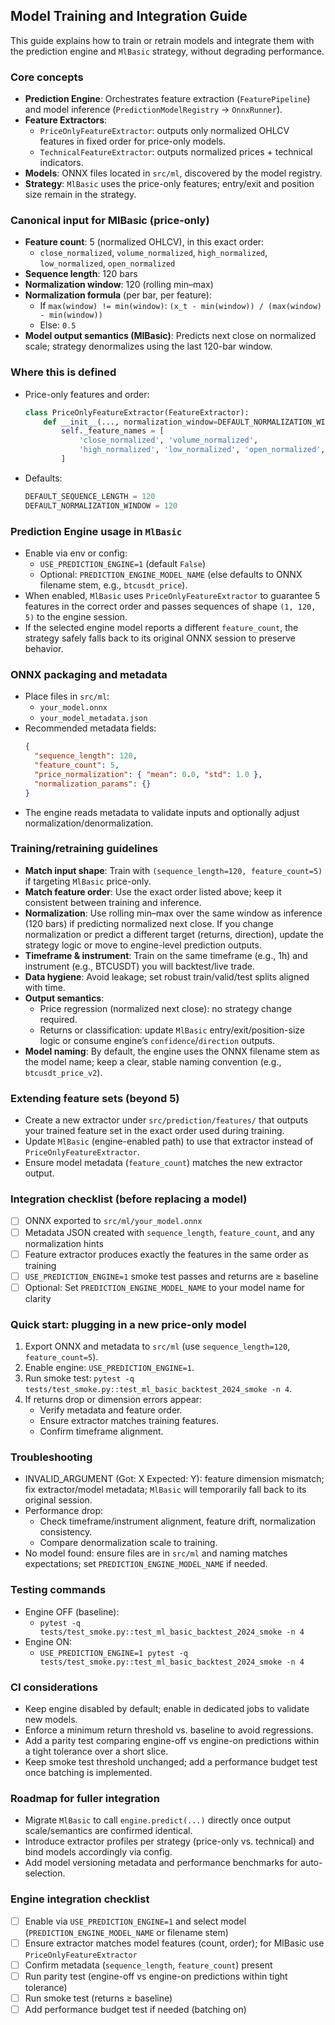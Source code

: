 ## Model Training and Integration Guide

This guide explains how to train or retrain models and integrate them with the prediction engine and `MlBasic` strategy, without degrading performance.

### Core concepts
- **Prediction Engine**: Orchestrates feature extraction (`FeaturePipeline`) and model inference (`PredictionModelRegistry` → `OnnxRunner`).
- **Feature Extractors**:
  - `PriceOnlyFeatureExtractor`: outputs only normalized OHLCV features in fixed order for price-only models.
  - `TechnicalFeatureExtractor`: outputs normalized prices + technical indicators.
- **Models**: ONNX files located in `src/ml`, discovered by the model registry.
- **Strategy**: `MlBasic` uses the price-only features; entry/exit and position size remain in the strategy.

### Canonical input for MlBasic (price-only)
- **Feature count**: 5 (normalized OHLCV), in this exact order:
  - `close_normalized`, `volume_normalized`, `high_normalized`, `low_normalized`, `open_normalized`
- **Sequence length**: 120 bars
- **Normalization window**: 120 (rolling min–max)
- **Normalization formula** (per bar, per feature):
  - If `max(window) != min(window)`: `(x_t - min(window)) / (max(window) - min(window))`
  - Else: `0.5`
- **Model output semantics (MlBasic)**: Predicts next close on normalized scale; strategy denormalizes using the last 120-bar window.

### Where this is defined
- Price-only features and order:
  ```1:29:src/prediction/features/price_only.py
  class PriceOnlyFeatureExtractor(FeatureExtractor):
      def __init__(..., normalization_window=DEFAULT_NORMALIZATION_WINDOW):
          self._feature_names = [
              'close_normalized', 'volume_normalized',
              'high_normalized', 'low_normalized', 'open_normalized',
          ]
  ```
- Defaults:
  ```20:22:src/config/constants.py
  DEFAULT_SEQUENCE_LENGTH = 120
  DEFAULT_NORMALIZATION_WINDOW = 120
  ```

### Prediction Engine usage in `MlBasic`
- Enable via env or config:
  - `USE_PREDICTION_ENGINE=1` (default `False`)
  - Optional: `PREDICTION_ENGINE_MODEL_NAME` (else defaults to ONNX filename stem, e.g., `btcusdt_price`).
- When enabled, `MlBasic` uses `PriceOnlyFeatureExtractor` to guarantee 5 features in the correct order and passes sequences of shape `(1, 120, 5)` to the engine session.
- If the selected engine model reports a different `feature_count`, the strategy safely falls back to its original ONNX session to preserve behavior.

### ONNX packaging and metadata
- Place files in `src/ml`:
  - `your_model.onnx`
  - `your_model_metadata.json`
- Recommended metadata fields:
  ```json
  {
    "sequence_length": 120,
    "feature_count": 5,
    "price_normalization": { "mean": 0.0, "std": 1.0 },
    "normalization_params": {}
  }
  ```
- The engine reads metadata to validate inputs and optionally adjust normalization/denormalization.

### Training/retraining guidelines
- **Match input shape**: Train with `(sequence_length=120, feature_count=5)` if targeting `MlBasic` price-only.
- **Match feature order**: Use the exact order listed above; keep it consistent between training and inference.
- **Normalization**: Use rolling min–max over the same window as inference (120 bars) if predicting normalized next close. If you change normalization or predict a different target (returns, direction), update the strategy logic or move to engine-level prediction outputs.
- **Timeframe & instrument**: Train on the same timeframe (e.g., 1h) and instrument (e.g., BTCUSDT) you will backtest/live trade.
- **Data hygiene**: Avoid leakage; set robust train/valid/test splits aligned with time.
- **Output semantics**:
  - Price regression (normalized next close): no strategy change required.
  - Returns or classification: update `MlBasic` entry/exit/position-size logic or consume engine’s `confidence`/`direction` outputs.
- **Model naming**: By default, the engine uses the ONNX filename stem as the model name; keep a clear, stable naming convention (e.g., `btcusdt_price_v2`).

### Extending feature sets (beyond 5)
- Create a new extractor under `src/prediction/features/` that outputs your trained feature set in the exact order used during training.
- Update `MlBasic` (engine-enabled path) to use that extractor instead of `PriceOnlyFeatureExtractor`.
- Ensure model metadata (`feature_count`) matches the new extractor output.

### Integration checklist (before replacing a model)
- [ ] ONNX exported to `src/ml/your_model.onnx`
- [ ] Metadata JSON created with `sequence_length`, `feature_count`, and any normalization hints
- [ ] Feature extractor produces exactly the features in the same order as training
- [ ] `USE_PREDICTION_ENGINE=1` smoke test passes and returns are ≥ baseline
- [ ] Optional: Set `PREDICTION_ENGINE_MODEL_NAME` to your model name for clarity

### Quick start: plugging in a new price-only model
1. Export ONNX and metadata to `src/ml` (use `sequence_length=120`, `feature_count=5`).
2. Enable engine: `USE_PREDICTION_ENGINE=1`.
3. Run smoke test: `pytest -q tests/test_smoke.py::test_ml_basic_backtest_2024_smoke -n 4`.
4. If returns drop or dimension errors appear:
   - Verify metadata and feature order.
   - Ensure extractor matches training features.
   - Confirm timeframe alignment.

### Troubleshooting
- INVALID_ARGUMENT (Got: X Expected: Y): feature dimension mismatch; fix extractor/model metadata; `MlBasic` will temporarily fall back to its original session.
- Performance drop:
  - Check timeframe/instrument alignment, feature drift, normalization consistency.
  - Compare denormalization scale to training.
- No model found: ensure files are in `src/ml` and naming matches expectations; set `PREDICTION_ENGINE_MODEL_NAME` if needed.

### Testing commands
- Engine OFF (baseline):
  - `pytest -q tests/test_smoke.py::test_ml_basic_backtest_2024_smoke -n 4`
- Engine ON:
  - `USE_PREDICTION_ENGINE=1 pytest -q tests/test_smoke.py::test_ml_basic_backtest_2024_smoke -n 4`

### CI considerations
- Keep engine disabled by default; enable in dedicated jobs to validate new models.
- Enforce a minimum return threshold vs. baseline to avoid regressions.
- Add a parity test comparing engine-off vs engine-on predictions within a tight tolerance over a short slice.
- Keep smoke test threshold unchanged; add a performance budget test once batching is implemented.

### Roadmap for fuller integration
- Migrate `MlBasic` to call `engine.predict(...)` directly once output scale/semantics are confirmed identical.
- Introduce extractor profiles per strategy (price-only vs. technical) and bind models accordingly via config.
- Add model versioning metadata and performance benchmarks for auto-selection.

### Engine integration checklist
- [ ] Enable via `USE_PREDICTION_ENGINE=1` and select model (`PREDICTION_ENGINE_MODEL_NAME` or filename stem)
- [ ] Ensure extractor matches model features (count, order); for MlBasic use `PriceOnlyFeatureExtractor`
- [ ] Confirm metadata (`sequence_length`, `feature_count`) present
- [ ] Run parity test (engine-off vs engine-on predictions within tight tolerance)
- [ ] Run smoke test (returns ≥ baseline)
- [ ] Add performance budget test if needed (batching on)